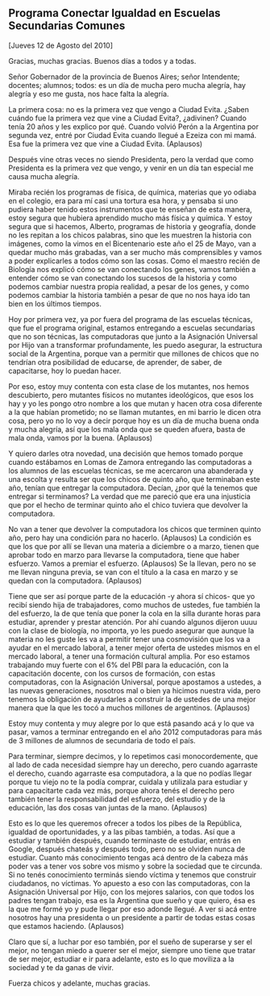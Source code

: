 Programa Conectar Igualdad en Escuelas Secundarias Comunes
----------------------------------------------------------

[Jueves 12 de Agosto del 2010]

Gracias, muchas gracias. Buenos días a todos y a todas.

Señor Gobernador de la provincia de Buenos Aires; señor Intendente;
docentes; alumnos; todos: es un día de mucha pero mucha alegría, hay
alegría y eso me gusta, nos hace falta la alegría.

La primera cosa: no es la primera vez que vengo a Ciudad Evita. ¿Saben
cuándo fue la primera vez que vine a Ciudad Evita?, ¿adivinen? Cuando
tenía 20 años y les explico por qué. Cuando volvió Perón a la Argentina
por segunda vez, entré por Ciudad Evita cuando llegué a Ezeiza con mi
mamá. Esa fue la primera vez que vine a Ciudad Evita. (Aplausos)

Después vine otras veces no siendo Presidenta, pero la verdad que como
Presidenta es la primera vez que vengo, y venir en un día tan especial
me causa mucha alegría.

Miraba recién los programas de física, de química, materias que yo
odiaba en el colegio, era para mí casi una tortura esa hora, y pensaba
si uno pudiera haber tenido estos instrumentos que te enseñan de esta
manera, estoy segura que hubiera aprendido mucho más física y química. Y
estoy segura que si hacemos, Alberto, programas de historia y geografía,
donde no les repitan a los chicos palabras, sino que les muestren la
historia con imágenes, como la vimos en el Bicentenario este año el 25
de Mayo, van a quedar mucho más grabadas, van a ser mucho más
comprensibles y vamos a poder explicarles a todos cómo son las cosas.
Como el maestro recién de Biología nos explicó cómo se van conectando
los genes, vamos también a entender cómo se van conectando los sucesos
de la historia y como podemos cambiar nuestra propia realidad, a pesar
de los genes, y como podemos cambiar la historia también a pesar de que
no nos haya ido tan bien en los últimos tiempos.

Hoy por primera vez, ya por fuera del programa de las escuelas técnicas,
que fue el programa original, estamos entregando a escuelas secundarias
que no son técnicas, las computadoras que junto a la Asignación
Universal por Hijo van a transformar profundamente, les puedo asegurar,
la estructura social de la Argentina, porque van a permitir que millones
de chicos que no tendrían otra posibilidad de educarse, de aprender, de
saber, de capacitarse, hoy lo puedan hacer.

Por eso, estoy muy contenta con esta clase de los mutantes, nos hemos
descubierto, pero mutantes físicos no mutantes ideológicos, que esos los
hay y yo les pongo otro nombre a los que mutan y hacen otra cosa
diferente a la que habían prometido; no se llaman mutantes, en mi barrio
le dicen otra cosa, pero yo no lo voy a decir porque hoy es un día de
mucha buena onda y mucha alegría, así que los mala onda que se queden
afuera, basta de mala onda, vamos por la buena. (Aplausos)

Y quiero darles otra novedad, una decisión que hemos tomado porque
cuando estábamos en Lomas de Zamora entregando las computadoras a los
alumnos de las escuelas técnicas, se me acercaron una abanderada y una
escolta y resulta ser que los chicos de quinto año, que terminaban este
año, tenían que entregar la computadora. Decían, ¿por qué la tenemos que
entregar si terminamos? La verdad que me pareció que era una injusticia
que por el hecho de terminar quinto año el chico tuviera que devolver la
computadora.

No van a tener que devolver la computadora los chicos que terminen
quinto año, pero hay una condición para no hacerlo. (Aplausos) La
condición es que los que por allí se llevan una materia a diciembre o a
marzo, tienen que aprobar todo en marzo para llevarse la computadora,
tiene que haber esfuerzo. Vamos a premiar el esfuerzo. (Aplausos) Se la
llevan, pero no se me llevan ninguna previa, se van con el título a la
casa en marzo y se quedan con la computadora. (Aplausos)

Tiene que ser así porque parte de la educación -y ahora sí chicos- que
yo recibí siendo hija de trabajadores, como muchos de ustedes, fue
también la del esfuerzo, la de que tenía que poner la cola en la silla
durante horas para estudiar, aprender y prestar atención. Por ahí cuando
algunos dijeron uuuu con la clase de biología, no importa, yo les puedo
asegurar que aunque la materia no les guste les va a permitir tener una
cosmovisión que los va a ayudar en el mercado laboral, a tener mejor
oferta de ustedes mismos en el mercado laboral, a tener una formación
cultural amplia. Por eso estamos trabajando muy fuerte con el 6% del PBI
para la educación, con la capacitación docente, con los cursos de
formación, con estas computadoras, con la Asignación Universal, porque
apostamos a ustedes, a las nuevas generaciones, nosotros mal o bien ya
hicimos nuestra vida, pero tenemos la obligación de ayudarles a
construir la de ustedes de una mejor manera que la que les tocó a muchos
millones de argentinos. (Aplausos)

Estoy muy contenta y muy alegre por lo que está pasando acá y lo que va
pasar, vamos a terminar entregando en el año 2012 computadoras para más
de 3 millones de alumnos de secundaria de todo el país.

Para terminar, siempre decimos, y lo repetimos casi monocordemente, que
al lado de cada necesidad siempre hay un derecho, pero cuando agarraste
el derecho, cuando agarraste esa computadora, a la que no podías llegar
porque tu viejo no te la podía comprar, cuidala y utilizala para
estudiar y para capacitarte cada vez más, porque ahora tenés el derecho
pero también tener la responsabilidad del esfuerzo, del estudio y de la
educación, las dos cosas van juntas de la mano. (Aplausos)

Esto es lo que les queremos ofrecer a todos los pibes de la República,
igualdad de oportunidades, y a las pibas también, a todas. Así que a
estudiar y también después, cuando terminaste de estudiar, entrás en
Google, después chateás y después todo, pero no se olviden nunca de
estudiar. Cuanto más conocimiento tengas acá dentro de la cabeza más
poder vas a tener vos sobre vos mismo y sobre la sociedad que te
circunda. Si no tenés conocimiento terminás siendo víctima y tenemos que
construir ciudadanos, no víctimas. Yo apuesto a eso con las
computadoras, con la Asignación Universal por Hijo, con los mejores
salarios, con que todos los padres tengan trabajo, esa es la Argentina
que sueño y que quiero, ésa es la que me formé yo y pude llegar por eso
adonde llegué. A ver si acá entre nosotros hay una presidenta o un
presidente a partir de todas estas cosas que estamos haciendo.
(Aplausos)

Claro que sí, a luchar por eso también, por el sueño de superarse y ser
el mejor, no tengan miedo a querer ser el mejor, siempre uno tiene que
tratar de ser mejor, estudiar e ir para adelante, esto es lo que
moviliza a la sociedad y te da ganas de vivir.

Fuerza chicos y adelante, muchas gracias.

 

 

 

 

 

